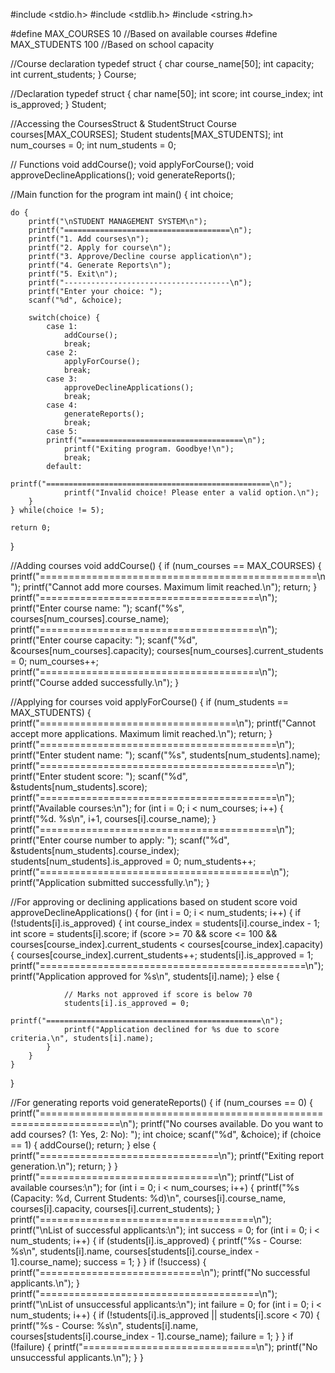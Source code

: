 #include <stdio.h>
#include <stdlib.h>
#include <string.h>

#define MAX_COURSES 10 //Based on available courses 
#define MAX_STUDENTS 100 //Based on school capacity

//Course declaration
typedef struct {
    char course_name[50];
    int capacity;
    int current_students;
} Course;

//Declaration
typedef struct {
    char name[50];
    int score;
    int course_index;
    int is_approved;
} Student;

//Accessing the CoursesStruct & StudentStruct
Course courses[MAX_COURSES];
Student students[MAX_STUDENTS];
int num_courses = 0;
int num_students = 0;

// Functions
void addCourse();
void applyForCourse();
void approveDeclineApplications();
void generateReports();


//Main function for the program
int main() {
    int choice;
    
    do {
        printf("\nSTUDENT MANAGEMENT SYSTEM\n");
        printf("=====================================\n");
        printf("1. Add courses\n");
        printf("2. Apply for course\n");
        printf("3. Approve/Decline course application\n");
        printf("4. Generate Reports\n");
        printf("5. Exit\n");
        printf("-------------------------------------\n");
        printf("Enter your choice: ");
        scanf("%d", &choice);

        switch(choice) {
            case 1:
                addCourse();
                break;
            case 2:
                applyForCourse();
                break;
            case 3:
                approveDeclineApplications();
                break;
            case 4:
                generateReports();
                break;
            case 5:
            printf("====================================\n");
                printf("Exiting program. Goodbye!\n");
                break;
            default:
            printf("==================================================\n");
                printf("Invalid choice! Please enter a valid option.\n");
        }
    } while(choice != 5);

    return 0;
}


//Adding courses
void addCourse() {
    if (num_courses == MAX_COURSES) {
        printf("================================================\n");
        printf("Cannot add more courses. Maximum limit reached.\n");
        return;
    }
    printf("======================================\n");
    printf("Enter course name: ");
    scanf("%s", courses[num_courses].course_name);
    printf("======================================\n");
    printf("Enter course capacity: ");
    scanf("%d", &courses[num_courses].capacity);
    courses[num_courses].current_students = 0;
    num_courses++;
    printf("======================================\n");
    printf("Course added successfully.\n");
}

//Applying for courses
void applyForCourse() {
    if (num_students == MAX_STUDENTS) {
        printf("==================================\n");
        printf("Cannot accept more applications. Maximum limit reached.\n");
        return;
    }
    printf("=========================================\n");
    printf("Enter student name: ");
    scanf("%s", students[num_students].name);
    printf("=========================================\n");
    printf("Enter student score: ");
    scanf("%d", &students[num_students].score);
    printf("=========================================\n");
    printf("Available courses:\n");
    for (int i = 0; i < num_courses; i++) {
        printf("%d. %s\n", i+1, courses[i].course_name);
    }
    printf("=========================================\n");
    printf("Enter course number to apply: ");
    scanf("%d", &students[num_students].course_index);
    students[num_students].is_approved = 0;
    num_students++;
    printf("========================================\n");
    printf("Application submitted successfully.\n");
}

//For approving or declining applications based on student score
void approveDeclineApplications() {
    for (int i = 0; i < num_students; i++) {
        if (!students[i].is_approved) {
            int course_index = students[i].course_index - 1;
            int score = students[i].score;
            if (score >= 70 && score <= 100 && courses[course_index].current_students < courses[course_index].capacity) {
                courses[course_index].current_students++;
                students[i].is_approved = 1;
                printf("==============================================\n");
                printf("Application approved for %s\n", students[i].name);
            } else {

                // Marks not approved if score is below 70
                students[i].is_approved = 0; 
                printf("================================================\n");
                printf("Application declined for %s due to score criteria.\n", students[i].name);
            }
        }
    }
}

//For generating reports
void generateReports() {
    if (num_courses == 0) {
        printf("====================================================================\n");
        printf("No courses available. Do you want to add courses? (1: Yes, 2: No): ");
        int choice;
        scanf("%d", &choice);
        if (choice == 1) {
            addCourse();
            return;
        } else {
            printf("===============================\n");
            printf("Exiting report generation.\n");
            return;
        }
    }
    printf("===============================\n");
    printf("List of available courses:\n");
    for (int i = 0; i < num_courses; i++) {
        printf("%s (Capacity: %d, Current Students: %d)\n", courses[i].course_name, courses[i].capacity, courses[i].current_students);
    }
    printf("=====================================\n");
    printf("\nList of successful applicants:\n");
    int success = 0;
    for (int i = 0; i < num_students; i++) {
        if (students[i].is_approved) {
            printf("%s - Course: %s\n", students[i].name, courses[students[i].course_index - 1].course_name);
            success = 1;
        }
    }
    if (!success) {
        printf("============================\n");
        printf("No successful applicants.\n");
    }
    printf("======================================\n");
    printf("\nList of unsuccessful applicants:\n");
    int failure = 0;
    for (int i = 0; i < num_students; i++) {
        if (!students[i].is_approved || students[i].score < 70) {
            printf("%s - Course: %s\n", students[i].name, courses[students[i].course_index - 1].course_name);
            failure = 1;
        }
    }
    if (!failure) {
        printf("==============================\n");
        printf("No unsuccessful applicants.\n");
    }
}
